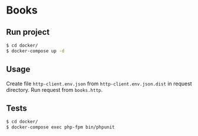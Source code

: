 Books
========================

Run project
-----
```bash
$ cd docker/
$ docker-compose up -d
```

Usage
-----

Create file `http-client.env.json` from `http-client.env.json.dist` in request directory. 
Run request from `books.http`.

Tests
-----

```bash
$ cd docker/
$ docker-compose exec php-fpm bin/phpunit
```
